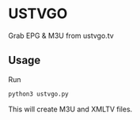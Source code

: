 # USTVGO

Grab EPG & M3U from ustvgo.tv


## Usage

Run

```bash
python3 ustvgo.py
````

This will create M3U and XMLTV files.
